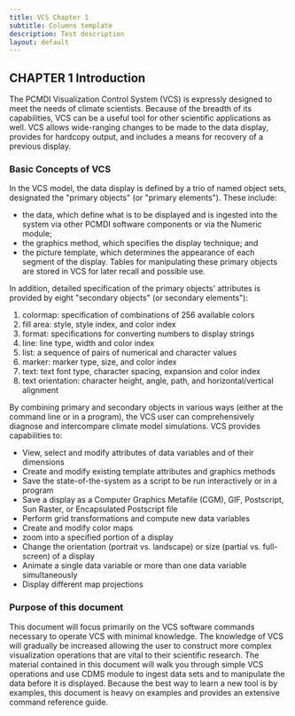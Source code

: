 ```yaml
---
title: VCS Chapter 1
subtitle: Columns template
description: Test description
layout: default
---
```







##  CHAPTER 1 Introduction

The PCMDI Visualization Control System (VCS) is expressly designed to meet the needs of climate scientists. Because of the breadth of its capabilities, VCS can be a useful tool for other scientific applications as well. VCS allows wide-ranging changes to be made to the data display, provides for hardcopy output, and includes a means for recovery of a previous display.

### Basic Concepts of VCS

In the VCS model, the data display is defined by a trio of named object sets, designated the "primary objects" (or "primary elements"). These include:

  * the data, which define what is to be displayed and is ingested into the system via other PCMDI software components or via the Numeric module; 
  * the graphics method, which specifies the display technique; and 
  * the picture template, which determines the appearance of each segment of the display. Tables for manipulating these primary objects are stored in VCS for later recall and possible use.

In addition, detailed specification of the primary objects' attributes is provided by eight "secondary objects" (or secondary elements"):

  1. colormap: specification of combinations of 256 available colors 
  2. fill area: style, style index, and color index 
  3. format: specifications for converting numbers to display strings 
  4. line: line type, width and color index 
  5. list: a sequence of pairs of numerical and character values 
  6. marker: marker type, size, and color index 
  7. text: text font type, character spacing, expansion and color index 
  8. text orientation: character height, angle, path, and horizontal/vertical alignment 

By combining primary and secondary objects in various ways (either at the command line or in a program), the VCS user can comprehensively diagnose and intercompare climate model simulations. VCS provides capabilities to:

  * View, select and modify attributes of data variables and of their dimensions
  * Create and modify existing template attributes and graphics methods
  * Save the state-of-the-system as a script to be run interactively or in a program
  * Save a display as a Computer Graphics Metafile (CGM), GIF, Postscript, Sun Raster, or Encapsulated Postscript file 
  * Perform grid transformations and compute new data variables 
  * Create and modify color maps
  * zoom into a specified portion of a display 
  * Change the orientation (portrait vs. landscape) or size (partial vs. full-screen) of a display 
  * Animate a single data variable or more than one data variable simultaneously
  * Display different map projections


### Purpose of this document

This document will focus primarily on the VCS software commands necessary to operate VCS with minimal knowledge. The knowledge of VCS will gradually be increased allowing the user to construct more complex visualization operations that are vital to their scientific research. The material contained in this document will walk you through simple VCS operations and use CDMS module to ingest data sets and to manipulate the data before it is displayed. Because the best way to learn a new tool is by examples, this document is heavy on examples and provides an extensive command reference guide.




